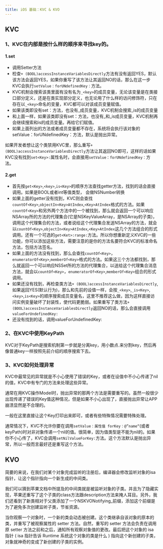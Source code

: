 ```yaml
---
title: iOS 基础：KVC & KVO 
---
```

## KVC
### 1、KVC在内部是按什么样的顺序来寻找key的。
#### 1.set
- 调用Setter方法
- 检查`+ (BOOL)accessInstanceVariablesDirectly`方法有没有返回YES，默认该方法会返回YES，如果你重写了该方法让其返回NO的话，那么在这一步KVC会执行`setValue：forUNdefinedKey：`方法。
- KVC机制会搜索该类里面有没有名为`_<key>`的成员变量，无论该变量是在类接口部分定义，还是在类实现部分定义，也无论用了什么样的访问修饰符，只在存在以`_<key>`命名的变量，KVC都可以对该成员变量赋值。
- 如果该类即没有set<Key>：方法，也没有_<key>成员变量，KVC机制会搜索_is<Key>的成员变量
- 和上面一样，如果该类即没有set<Key>：方法，也没有_<key>和_is<Key>成员变量，KVC机制再会继续搜索<key>和is<Key>的成员变量。再给它们赋值。
- 如果上面列出的方法或者成员变量都不存在，系统将会执行该对象的setValue：forUNdefinedKey：方法，默认是抛出异常。

如果开发者想让这个类禁用KVC里，那么重写`+ (BOOL)accessInstanceVariablesDirectly`方法让其返回NO即可，这样的话如果KVC没有找到`set<Key>:`属性名时，会直接用`setValue：forUNdefinedKey：`方法。


#### 2.get
- 首先按`get<Key>`,`<key>`,`is<Key>`的顺序方法查找getter方法，找到的话会直接调用。如果是BOOL或者int等值类型， 会做NSNumber转换
- 如果上面的getter没有找到，KVC则会查找`countOf<Key>`,`objectIn<Key>AtIndex`,`<Key>AtIndex`格式的方法。如果`countOf<Key>`和另外两个方法中的一个被找到，那么就会返回一个可以响应NSArray所的方法的代理集合(它是NSKeyValueArray，是NSArray的子类)，调用这个代理集合的方法，或者说给这个代理集合发送NSArray的方法，就会以`countOf<Key>`,`objectIn<Key>AtIndex`,`<Key>AtIndex`这几个方法组合的形式调用。还有一个可选的`get<Ket>:range:`方法。所以你想重新定义KVC的一些功能，你可以添加这些方法，需要注意的是你的方法名要符合KVC的标准命名方法，包括方法签名。
- 如果上面的方法没有找到，那么会查找`countOf<Key>`，`enumeratorOf<Key>`,`memberOf<Key>`格式的方法。如果这三个方法都找到，那么就返回一个可以响应NSSet所的方法的代理集合，以送给这个代理集合消息方法，就会以`countOf<Key>`，`enumeratorOf<Key>`,`memberOf<Key>`组合的形式调用。
- 如果还没有找到，再检查类方法`+ (BOOL)accessInstanceVariablesDirectly`,如果返回YES(默认行为)，那么和先前的设值一样，会按`_<key>`,`_is<Key>`,`<key>`,`is<Key>`的顺序搜索成员变量名，这里不推荐这么做，因为这样直接访问实例变量破坏了封装性，使代码更脆弱。如果重写了类方法`+ (BOOL)accessInstanceVariablesDirectly`返回NO的话，那么会直接调用`valueForUndefinedKey:`
- 还没有找到的话，调用valueForUndefinedKey:


### 2、在KVC中使用KeyPath
KVC对于KeyPath是搜索机制第一步就是分离key，用小数点.来分割key，然后再像普通key一样按照先前介绍的顺序搜索下去。

### 3、KVC如何处理异常
KVC中最常见的异常就是不小心使用了错误的Key，或者在设值中不小心传递了nil的值，KVC中有专门的方法来处理这些异常。

通常在用KVC操作Model时，抛出异常的那两个方法是需要重写的。虽然一般很少出现传递了错误的Key值这种情况，但是如果不小心出现了，直接抛出异常让APP崩溃显然是不合理的。

一般在这里直接让这个Key打印出来即可，或者有些特殊情况需要特殊处理。

通常情况下，KVC不允许你要在调用`setValue：属性值 forKey：@”name“`(或者keyPath)时对非对象传递一个nil的值。很简单，因为值类型是不能为nil的。如果你不小心传了，KVC会调用`setNilValueForKey:`方法。这个方法默认是抛出异常，所以一般而言最好还是重写这个方法。

## KVO
简要的来说，在我们对某个对象完成监听的注册后，编译器会修改监听对象的isa指针，让这个指针指向一个新生成的中间类。

我们可以猜到苹果文档中所提及的中间类就是被监听对象的子类。并且为了隐藏实现，苹果还重写了这个子类的class方法跟description方法来掩人耳目。另外，我们还看到了新类相对于父类添加了一个NSKVONotifying_前缀，添加这个前缀是为了避免多次创建监听子类，节省资源。

当你观察一个对象时，一个新的类会动态被创建。这个类继承自该对象的原本的类，并重写了被观察属性的 setter 方法。自然，重写的 setter 方法会负责在调用原 setter 方法之前和之后，通知所有观察对象值的更改。最后把这个对象的 isa 指针 ( isa 指针告诉 Runtime 系统这个对象的类是什么 ) 指向这个新创建的子类，对象就神奇的变成了新创建的子类的实例。
